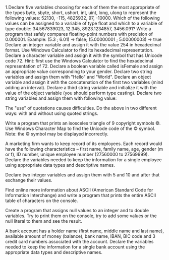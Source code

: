 1.Declare five variables choosing for each of them the most appropriate of the types byte, sbyte, short, 
ushort, int, uint, long, ulong to represent the following values: 52130, -115, 4825932, 97, -10000.
Which of the following values can be assigned to a variable of type float and which to a variable of type double: 34.567839023, 12.345, 8923.1234857, 3456.091?
Write a program that safely compares floating-point numbers with precision of 0.000001. Example: (5.3 ; 6.01) -> false; (5.00000001 ; 5.00000003) -> true
Declare an integer variable and assign it with the value 254 in hexadecimal format. Use Windows Calculator to find its hexadecimal representation.
Declare a character variable and assign it with the symbol that has Unicode code 72. Hint: first use the Windows Calculator to find the hexadecimal representation of 72.
Declare a boolean variable called isFemale and assign an appropriate value corresponding to your gender.
Declare two string variables and assign them with "Hello" and "World". Declare an object variable and assign it with the concatenation of the first two variables (mind adding an interval). Declare a third string variable and initialize it with the value of the object variable (you should perform type casting).
Declare two string variables and assign them with following value:

The "use" of quotations causes difficulties.
Do the above in two different ways: with and without using quoted strings.

Write a program that prints an isosceles triangle of 9 copyright symbols ©. Use Windows Character Map to find the Unicode code of the © symbol. Note: the © symbol may be displayed incorrectly.

A marketing firm wants to keep record of its employees. Each record would have the following characteristics – first name, family name, age, gender (m or f), ID number, unique employee number (27560000 to 27569999). Declare the variables needed to keep the information for a single employee using appropriate data types and descriptive names.

Declare two integer variables and assign them with 5 and 10 and after that exchange their values.

Find online more information about ASCII (American Standard Code for Information Interchange) and write a program that prints the entire ASCII table of characters on the console.

Create a program that assigns null values to an integer and to double variables. Try to print them on the console, try to add some values or the null literal to them and see the result.

A bank account has a holder name (first name, middle name and last name), available amount of money (balance), bank name, IBAN, BIC code and 3 credit card numbers associated with the account. Declare the variables needed to keep the information for a single bank account using the appropriate data types and descriptive names.
